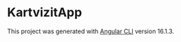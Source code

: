 # KartvizitApp

This project was generated with [Angular CLI](https://github.com/angular/angular-cli) version 16.1.3.
